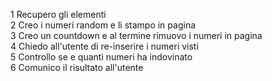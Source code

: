 1 Recupero gli elementi <br>
2 Creo i numeri random e li stampo in pagina <br>
3 Creo un countdown e al termine rimuovo i numeri in pagina <br>
4 Chiedo all'utente di re-inserire i numeri visti <br>
5 Controllo se e quanti numeri ha indovinato <br>
6 Comunico il risultato all'utente <br>